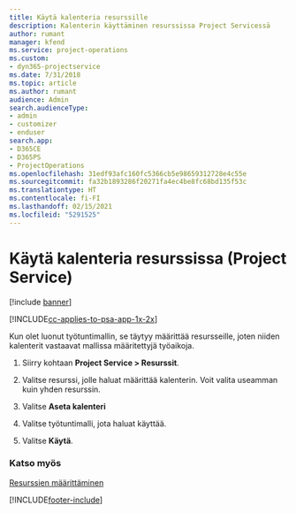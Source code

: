 ```yaml
---
title: Käytä kalenteria resurssille
description: Kalenterin käyttäminen resurssissa Project Servicessä
author: rumant
manager: kfend
ms.service: project-operations
ms.custom:
- dyn365-projectservice
ms.date: 7/31/2018
ms.topic: article
ms.author: rumant
audience: Admin
search.audienceType:
- admin
- customizer
- enduser
search.app:
- D365CE
- D365PS
- ProjectOperations
ms.openlocfilehash: 31edf93afc160fc5366cb5e98659312728e4c55e
ms.sourcegitcommit: fa32b1893286f20271fa4ec4be8fc68bd135f53c
ms.translationtype: HT
ms.contentlocale: fi-FI
ms.lasthandoff: 02/15/2021
ms.locfileid: "5291525"
---
```

# <a name="apply-a-calendar-to-a-resource-project-service"></a>Käytä kalenteria resurssissa (Project Service)

[!include [banner](../includes/psa-now-project-operations.md)]

[!INCLUDE[cc-applies-to-psa-app-1x-2x](../includes/cc-applies-to-psa-app-1x-2x.md)]

Kun olet luonut työtuntimallin, se täytyy määrittää resursseille, joten niiden kalenterit vastaavat mallissa määritettyjä työaikoja.  
  
1.  Siirry kohtaan **Project Service > Resurssit**.  
  
2.  Valitse resurssi, jolle haluat määrittää kalenterin. Voit valita useamman kuin yhden resurssin.  
  
3.  Valitse **Aseta kalenteri**  
  
4.  Valitse työtuntimalli, jota haluat käyttää.  
  
5.  Valitse **Käytä**.  
  
### <a name="see-also"></a>Katso myös  
 [Resurssien määrittäminen](../psa/set-up-resources.md)


[!INCLUDE[footer-include](../includes/footer-banner.md)]